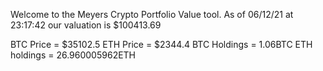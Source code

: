 Welcome to the Meyers Crypto Portfolio Value tool. 
As of 06/12/21 at 23:17:42 our valuation is $100413.69 

BTC Price = $35102.5
 ETH Price = $2344.4
BTC Holdings = 1.06BTC
 ETH holdings = 26.960005962ETH 
